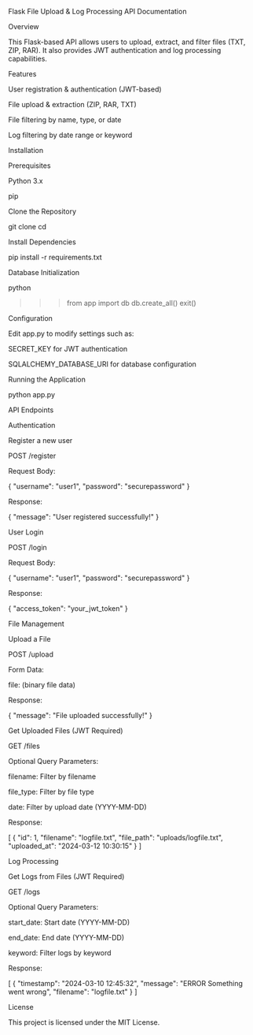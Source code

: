 Flask File Upload & Log Processing API Documentation

Overview

This Flask-based API allows users to upload, extract, and filter files (TXT, ZIP, RAR). It also provides JWT authentication and log processing capabilities.

Features

User registration & authentication (JWT-based)

File upload & extraction (ZIP, RAR, TXT)

File filtering by name, type, or date

Log filtering by date range or keyword

Installation

Prerequisites

Python 3.x

pip

Clone the Repository

git clone <your-repo-url>
cd <your-repo-folder>

Install Dependencies

pip install -r requirements.txt

Database Initialization

python
>>> from app import db
>>> db.create_all()
>>> exit()

Configuration

Edit app.py to modify settings such as:

SECRET_KEY for JWT authentication

SQLALCHEMY_DATABASE_URI for database configuration

Running the Application

python app.py

API Endpoints

Authentication

Register a new user

POST /register

Request Body:

{
  "username": "user1",
  "password": "securepassword"
}

Response:

{
  "message": "User registered successfully!"
}

User Login

POST /login

Request Body:

{
  "username": "user1",
  "password": "securepassword"
}

Response:

{
  "access_token": "your_jwt_token"
}

File Management

Upload a File

POST /upload

Form Data:

file: (binary file data)

Response:

{
  "message": "File uploaded successfully!"
}

Get Uploaded Files (JWT Required)

GET /files

Optional Query Parameters:

filename: Filter by filename

file_type: Filter by file type

date: Filter by upload date (YYYY-MM-DD)

Response:

[
  {
    "id": 1,
    "filename": "logfile.txt",
    "file_path": "uploads/logfile.txt",
    "uploaded_at": "2024-03-12 10:30:15"
  }
]

Log Processing

Get Logs from Files (JWT Required)

GET /logs

Optional Query Parameters:

start_date: Start date (YYYY-MM-DD)

end_date: End date (YYYY-MM-DD)

keyword: Filter logs by keyword

Response:

[
  {
    "timestamp": "2024-03-10 12:45:32",
    "message": "ERROR Something went wrong",
    "filename": "logfile.txt"
  }
]

License

This project is licensed under the MIT License.

